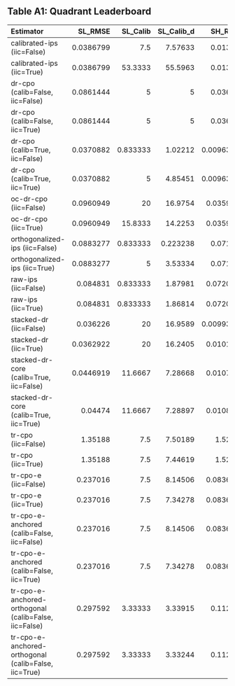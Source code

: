 ## Table A1: Quadrant Leaderboard

| Estimator                                             |   SL_RMSE |   SL_Calib |   SL_Calib_d |    SH_RMSE |   SH_Calib |   SH_Calib_d |    LL_RMSE |   LL_Calib |   LL_Calib_d |    LH_RMSE |   LH_Calib |   LH_Calib_d |
|:------------------------------------------------------|----------:|-----------:|-------------:|-----------:|-----------:|-------------:|-----------:|-----------:|-------------:|-----------:|-----------:|-------------:|
| calibrated-ips (iic=False)                            | 0.0386799 |   7.5      |     7.57633  | 0.013627   |   5        |     4.37346  | 0.012753   |   0.833333 |    0.846271  | 0.0130472  |   5        |     4.67086  |
| calibrated-ips (iic=True)                             | 0.0386799 |  53.3333   |    55.5963   | 0.013627   |  28.3333   |    30.4572   | 0.012753   |  32.5      |   33.0065    | 0.0130472  |  20        |    29.1938   |
| dr-cpo (calib=False, iic=False)                       | 0.0861444 |   5        |     5        | 0.036019   |   5        |     4.99995  | 0.0102316  |   5        |    4.8989    | 0.0212523  |   5        |     4.66928  |
| dr-cpo (calib=False, iic=True)                        | 0.0861444 |   5        |     5        | 0.036019   |   5        |     4.99997  | 0.0102316  |   5        |    4.89664   | 0.0212523  |   5        |     4.73791  |
| dr-cpo (calib=True, iic=False)                        | 0.0370882 |   0.833333 |     1.02212  | 0.00963966 |   5        |     4.97221  | 0.00693544 |   5        |    4.94403   | 0.00348468 |   5        |     3.94079  |
| dr-cpo (calib=True, iic=True)                         | 0.0370882 |   5        |     4.85451  | 0.00963966 |   5        |     4.9983   | 0.00693544 |   5        |    4.94348   | 0.00348468 |   5        |     4.26193  |
| oc-dr-cpo (iic=False)                                 | 0.0960949 |  20        |    16.9754   | 0.0359261  |   5        |     2.11722  | 0.0105804  |   0.833333 |    0.210506  | 0.0209195  |   2.22222  |     7.25728  |
| oc-dr-cpo (iic=True)                                  | 0.0960949 |  15.8333   |    14.2253   | 0.0359261  |   5        |     2.52313  | 0.0105804  |   0.833333 |    1.01921   | 0.0209195  |   5        |     4.17722  |
| orthogonalized-ips (iic=False)                        | 0.0883277 |   0.833333 |     0.223238 | 0.071845   |   5        |     5        | 0.100289   |   5        |    5         | 0.112128   |   5        |     5        |
| orthogonalized-ips (iic=True)                         | 0.0883277 |   5        |     3.53334  | 0.071845   |   5        |     5        | 0.100289   |   5        |    5         | 0.112128   |   5        |     5        |
| raw-ips (iic=False)                                   | 0.084831  |   0.833333 |     1.87981  | 0.0720532  |   5        |     5        | 0.100449   |   5        |    5         | 0.112342   |   5        |     5        |
| raw-ips (iic=True)                                    | 0.084831  |   0.833333 |     1.86814  | 0.0720532  |   5        |     5        | 0.100449   |   5        |    5         | 0.112342   |   5        |     5        |
| stacked-dr (iic=False)                                | 0.036226  |  20        |    16.9589   | 0.00993049 |   5        |     4.295    | 0.0082077  |   5        |    1.69566   | 0.00366019 |   5        |     3.30964  |
| stacked-dr (iic=True)                                 | 0.0362922 |  20        |    16.2405   | 0.0101261  |   5        |     4.34014  | 0.00818215 |   5        |    1.74923   | 0.00369947 |   5        |     2.45758  |
| stacked-dr-core (calib=True, iic=False)               | 0.0446919 |  11.6667   |     7.28668  | 0.0107989  |   5        |     4.9978   | 0.0102782  |   5        |    0.0495906 | 0.00373496 |   5        |     4.26867  |
| stacked-dr-core (calib=True, iic=True)                | 0.04474   |  11.6667   |     7.28897  | 0.0108567  |   5        |     4.99782  | 0.0102744  |   5        |    0.112334  | 0.00378837 |   5        |     4.15549  |
| tr-cpo (iic=False)                                    | 1.35188   |   7.5      |     7.50189  | 1.52028    |   0.555556 |     1.2869   | 0.420953   |   3.33333  |    1.35053   | 0.305966   |   2.22222  |     0.380623 |
| tr-cpo (iic=True)                                     | 1.35188   |   7.5      |     7.44619  | 1.52028    |   0.555556 |     1.58209  | 0.420953   |   0.833333 |    0.428817  | 0.305966   |   5        |     3.67566  |
| tr-cpo-e (iic=False)                                  | 0.237016  |   7.5      |     8.14506  | 0.0836755  |   3.33333  |     1.25584  | 0.0309103  |   0.833333 |    0.040154  | 0.031936   |   0.555556 |     2.59014  |
| tr-cpo-e (iic=True)                                   | 0.237016  |   7.5      |     7.34278  | 0.0836755  |   3.33333  |     0.387817 | 0.0309103  |   5        |    2.68273   | 0.031936   |   5        |     2.62018  |
| tr-cpo-e-anchored (calib=False, iic=False)            | 0.237016  |   7.5      |     8.14506  | 0.0836755  |   3.33333  |     1.25584  | 0.0309103  |   0.833333 |    0.040154  | 0.031936   |   0.555556 |     2.59014  |
| tr-cpo-e-anchored (calib=False, iic=True)             | 0.237016  |   7.5      |     7.34278  | 0.0836755  |   3.33333  |     0.387817 | 0.0309103  |   5        |    2.68273   | 0.031936   |   5        |     2.62018  |
| tr-cpo-e-anchored-orthogonal (calib=False, iic=False) | 0.297592  |   3.33333  |     3.33915  | 0.112074   |   3.33333  |     2.54827  | 0.033946   |   5        |    1.99445   | 0.0497218  |   3.33333  |     4.09165  |
| tr-cpo-e-anchored-orthogonal (calib=False, iic=True)  | 0.297592  |   3.33333  |     3.33244  | 0.112074   |   3.33333  |     1.43871  | 0.033946   |   5        |    4.29624   | 0.0497218  |   2.22222  |     1.5877   |